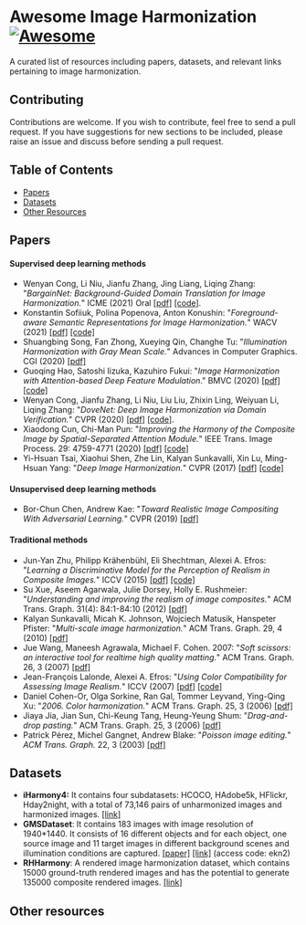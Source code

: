 # Awesome Image Harmonization  [![Awesome](https://cdn.rawgit.com/sindresorhus/awesome/d7305f38d29fed78fa85652e3a63e154dd8e8829/media/badge.svg)](https://github.com/sindresorhus/awesome)

A curated list of resources including papers, datasets, and relevant links pertaining to image harmonization.

## Contributing

Contributions are welcome.  If you wish to contribute, feel free to send a pull request. If you have suggestions for new sections to be included, please raise an issue and discuss before sending a pull request.

## Table of Contents
+ [Papers](#Papers)
+ [Datasets](#Datasets)
+ [Other Resources](#Other-resources)


## Papers

#### Supervised deep learning methods
+ Wenyan Cong, Li Niu, Jianfu Zhang,  Jing Liang, Liqing Zhang: "*BargainNet: Background-Guided Domain Translation for Image Harmonization.*" ICME (2021) Oral [[pdf]](https://arxiv.org/pdf/2009.09169.pdf) [[code]](https://github.com/bcmi/BargainNet).
+ Konstantin Sofiiuk, Polina Popenova, Anton Konushin: "*Foreground-aware Semantic Representations for Image Harmonization.*" WACV (2021) [[pdf]](https://openaccess.thecvf.com/content/WACV2021/papers/Sofiiuk_Foreground-Aware_Semantic_Representations_for_Image_Harmonization_WACV_2021_paper.pdf) [[code]](https://github.com/saic-vul/image_harmonization)
+ Shuangbing Song, Fan Zhong, Xueying Qin, Changhe Tu: "*Illumination Harmonization with Gray Mean Scale.*" Advances in Computer Graphics. CGI (2020) [[pdf]]()
+ Guoqing Hao, Satoshi Iizuka, Kazuhiro Fukui: "*Image Harmonization with Attention-based Deep Feature Modulation*." BMVC (2020) [[pdf]](https://www.bmvc2020-conference.com/assets/papers/0121.pdf) [[code]](https://github.com/Dominoer/bmvc2020_image_harmonization)
+ Wenyan Cong, Jianfu Zhang, Li Niu, Liu Liu, Zhixin Ling, Weiyuan Li, Liqing Zhang: "*DoveNet: Deep Image Harmonization via Domain Verification.*" CVPR (2020) [[pdf]](https://arxiv.org/pdf/1911.13239.pdf) [[code]](https://github.com/bcmi/Image_Harmonization_Datasets/tree/master/DoveNet).
+ Xiaodong Cun, Chi-Man Pun: "*Improving the Harmony of the Composite Image by Spatial-Separated Attention Module.*" IEEE Trans. Image Process. 29: 4759-4771 (2020) [[pdf]](https://arxiv.org/pdf/1907.06406.pdf) [[code]](https://github.com/vinthony/s2am)
+ Yi-Hsuan Tsai, Xiaohui Shen, Zhe Lin, Kalyan Sunkavalli, Xin Lu, Ming-Hsuan Yang: "*Deep Image Harmonization.*" CVPR (2017) [[pdf]](https://arxiv.org/pdf/1703.00069.pdf) [[code]](https://github.com/wasidennis/DeepHarmonization)

#### Unsupervised deep learning methods
+ Bor-Chun Chen, Andrew Kae: "*Toward Realistic Image Compositing With Adversarial Learning.*" CVPR (2019) [[pdf]](http://openaccess.thecvf.com/content_CVPR_2019/papers/Chen_Toward_Realistic_Image_Compositing_With_Adversarial_Learning_CVPR_2019_paper.pdf)

#### Traditional methods
+ Jun-Yan Zhu, Philipp Krähenbühl, Eli Shechtman, Alexei A. Efros:  "*Learning a Discriminative Model for the Perception of Realism in Composite Images.*" ICCV (2015) [[pdf]](https://www.cv-foundation.org/openaccess/content_iccv_2015/papers/Zhu_Learning_a_Discriminative_ICCV_2015_paper.pdf) [[code]](https://github.com/junyanz/RealismCNN)
+ Su Xue, Aseem Agarwala, Julie Dorsey, Holly E. Rushmeier:
"*Understanding and improving the realism of image composites.*" ACM Trans. Graph. 31(4): 84:1-84:10 (2012) [[pdf]](http://citeseerx.ist.psu.edu/viewdoc/download?doi=10.1.1.365.5306&rep=rep1&type=pdf)
+ Kalyan Sunkavalli, Micah K. Johnson, Wojciech Matusik, Hanspeter Pfister: "*Multi-scale image harmonization.*" ACM Trans. Graph. 29, 4 (2010) [[pdf]](http://www.kalyans.org/research/2012/Harmonization_SIG10.pdf)
+ Jue Wang, Maneesh Agrawala, Michael F. Cohen. 2007: "*Soft scissors: an interactive tool for realtime high quality matting.*" ACM Trans. Graph. 26, 3 (2007) [[pdf]](http://vis.berkeley.edu/papers/softscissors/softscissors-SIG07.pdf)
+ Jean-François Lalonde, Alexei A. Efros: "*Using Color Compatibility for Assessing Image Realism.*" ICCV (2007) [[pdf]](https://ieeexplore.ieee.org/document/4409107) [[code]](https://github.com/jflalonde/colorRealism)
+ Daniel Cohen-Or, Olga Sorkine, Ran Gal, Tommer Leyvand, Ying-Qing Xu: "*2006. Color harmonization.*" ACM Trans. Graph. 25, 3 (2006) [[pdf]](https://igl.ethz.ch/projects/color-harmonization/harmonization.pdf)
+ Jiaya Jia, Jian Sun, Chi-Keung Tang, Heung-Yeung Shum: "*Drag-and-drop pasting.*" ACM Trans. Graph. 25, 3 (2006) [[pdf]](http://jiaya.me/archive/all_project_webpages/ddp/drag-and-drop_pasting.html)
+ Patrick Pérez, Michel Gangnet, Andrew Blake: "*Poisson image editing.*" *ACM Trans. Graph.* 22, 3 (2003) [[pdf]](https://www.cs.jhu.edu/~misha/Fall07/Papers/Perez03.pdf)

## Datasets
+ **iHarmony4:**  It contains four subdatasets: HCOCO, HAdobe5k,	HFlickr, Hday2night, with a total of 73,146 pairs of unharmonized images and harmonized images. [[link]](https://github.com/bcmi/Image_Harmonization_Datasets)
+ **GMSDataset**: It contains 183 images with image resolution of 1940*1440. It consists of 16 different objects and for each object, one source image and 11 target images in different background scenes and illumination conditions are captured. [[paper]]() [[link]](https://pan.baidu.com/s/141bLd3kjw8I4L7vUhYiEnQ) (access code: ekn2)
+ **RHHarmony**: A rendered image harmonization dataset, which contains 15000 ground-truth rendered images and has the potential to generate 135000 composite rendered images. [[link]](https://github.com/bcmi/Rendered_Image_Harmonization_Datasets)


## Other resources



